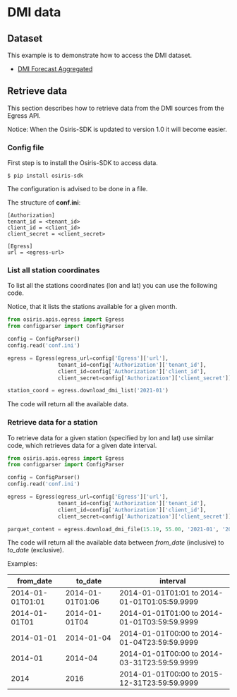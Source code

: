 # DMI data

## Dataset
This example is to demonstrate how to access the DMI dataset.

- [DMI Forecast Aggregated](https://dataplatform.energinet.dk/detail/2c844464-5872-4d60-dc2c-08d945e7e910)

## Retrieve data

This section describes how to retrieve data from the DMI sources from the Egress API.

Notice: When the Osiris-SDK is updated to version 1.0 it will become easier.

### Config file
First step is to install the Osiris-SDK to access data.
``` shell
$ pip install osiris-sdk
```

The configuration is advised to be done in a file.

The structure of **conf.ini**:
```
[Authorization]
tenant_id = <tenant_id>
client_id = <client_id>
client_secret = <client_secret>

[Egress]
url = <egress-url>
```

### List all station coordinates
To list all the stations coordinates (lon and lat) you can use the following code.

Notice, that it lists the stations available for a given month.
``` python
from osiris.apis.egress import Egress
from configparser import ConfigParser

config = ConfigParser()
config.read('conf.ini')

egress = Egress(egress_url=config['Egress']['url'],
                tenant_id=config['Authorization']['tenant_id'],
                client_id=config['Authorization']['client_id'],
                client_secret=config['Authorization']['client_secret'])

station_coord = egress.download_dmi_list('2021-01')
```
The code will return all the available data.

### Retrieve data for a station
To retrieve data for a given station (specified by lon and lat) use similar code,
which retrieves data for a given date interval.
``` python
from osiris.apis.egress import Egress
from configparser import ConfigParser

config = ConfigParser()
config.read('conf.ini')

egress = Egress(egress_url=config['Egress']['url'],
                tenant_id=config['Authorization']['tenant_id'],
                client_id=config['Authorization']['client_id'],
                client_secret=config['Authorization']['client_secret'])

parquet_content = egress.download_dmi_file(15.19, 55.00, '2021-01', '2021-03')
```
The code will return all the available data between *from_date* (inclusive) to *to_date* (exclusive).

Examples:

| from_date        | to_date          | interval                                     |
| ---------------- | ---------------- | -------------------------------------------- |
| 2014-01-01T01:01 | 2014-01-01T01:06 | 2014-01-01T01:01 to 2014-01-01T01:05:59.9999 |
| 2014-01-01T01    | 2014-01-01T04    | 2014-01-01T01:00 to 2014-01-01T03:59:59.9999 |
| 2014-01-01       | 2014-01-04       | 2014-01-01T00:00 to 2014-01-04T23:59:59.9999 |
| 2014-01          | 2014-04          | 2014-01-01T00:00 to 2014-03-31T23:59:59.9999 |
| 2014             | 2016             | 2014-01-01T00:00 to 2015-12-31T23:59:59.9999 |
